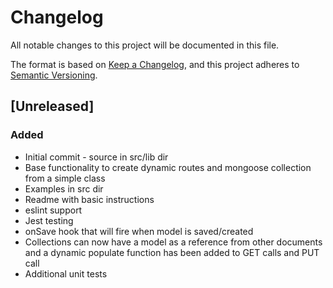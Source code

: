 # Changelog
All notable changes to this project will be documented in this file.

The format is based on [Keep a Changelog](https://keepachangelog.com/en/1.0.0/),
and this project adheres to [Semantic Versioning](https://semver.org/spec/v2.0.0.html).

## [Unreleased]
### Added
- Initial commit - source in src/lib dir
- Base functionality to create dynamic routes and mongoose collection from a simple class
- Examples in src dir
- Readme with basic instructions
- eslint support 
- Jest testing
- onSave hook that will fire when model is saved/created
- Collections can now have a model as a reference from other documents and a dynamic populate function has been added to GET calls and PUT call
- Additional unit tests 